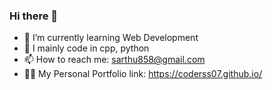 ### Hi there 👋
- 🌱 I’m currently learning Web Development
- 👯 I mainly code in cpp, python
- 📫 How to reach me: sarthu858@gmail.com
- 🙋‍♂️ My Personal Portfolio link: https://coderss07.github.io/
